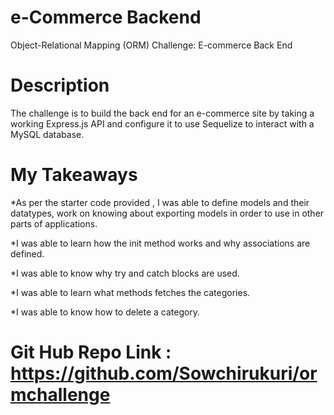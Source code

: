 # e-Commerce Backend
Object-Relational Mapping (ORM) Challenge: E-commerce Back End

# Description 
The challenge is to build the back end for an e-commerce site by taking a working Express.js API and configure it to use Sequelize to interact with a MySQL database. 

# My Takeaways
*As per the starter code provided , I was able to define models and their datatypes, work on knowing about exporting models in order to use in other parts of applications.

*I was able to learn how the init method works and why associations are defined.

*I was able to know why try and catch blocks are used.

*I was able to learn what methods fetches the categories.

*I was able to know how to delete a category.

# Git Hub Repo Link :  https://github.com/Sowchirukuri/ormchallenge


